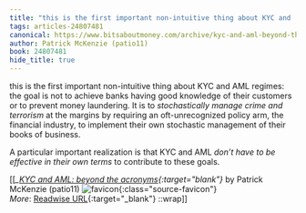 ```yaml
---
title: "this is the first important non-intuitive thing about KYC and ..."
tags: articles-24807481
canonical: https://www.bitsaboutmoney.com/archive/kyc-and-aml-beyond-the-acronyms/
author: Patrick McKenzie (patio11)
book: 24807481
hide_title: true
---
```


this is the first important non-intuitive thing about KYC and AML regimes: the goal is not to achieve banks having good knowledge of their customers or to prevent money laundering. It is to *stochastically manage crime and terrorism* at the margins by requiring an oft-unrecognized policy arm, the financial industry, to implement their own stochastic management of their books of business.

A particular important realization is that KYC and AML *don’t have to be effective in their own terms* to contribute to these goals.


[[<cite>_[KYC and AML: beyond the acronyms](https://www.bitsaboutmoney.com/archive/kyc-and-aml-beyond-the-acronyms/){:target="_blank"}_</cite> by Patrick McKenzie (patio11) ![favicon](https://s2.googleusercontent.com/s2/favicons?domain=www.bitsaboutmoney.com){:class="source-favicon"}<br>
_More_: [Readwise URL](https://readwise.io/open/483057125){:target="_blank"}
::wrap]]